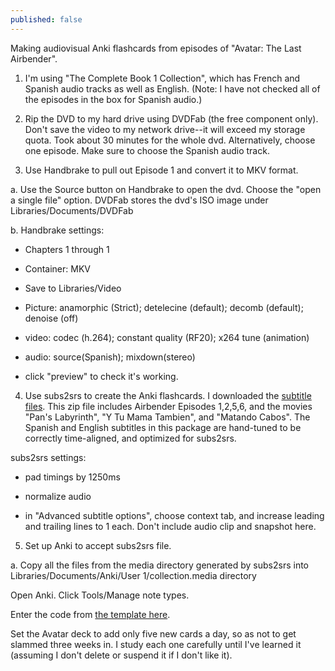 ```yaml
---
published: false
---
```



Making audiovisual Anki flashcards from episodes of "Avatar: The Last Airbender".

1) I'm using "The Complete Book 1 Collection", which has French and Spanish audio tracks as well as English. (Note: I have not checked all of the episodes in the box for Spanish audio.)

2) Rip the DVD to my hard drive using DVDFab (the free component only). Don't save the video to my network drive--it will exceed my storage quota. Took about 30 minutes for the whole dvd. Alternatively, choose one episode. Make sure to choose the Spanish audio track.

3) Use Handbrake to pull out Episode 1 and convert it to MKV format.

a. Use the Source button on Handbrake to open the dvd. Choose the "open a single file" option. DVDFab stores the dvd's ISO image under Libraries/Documents/DVDFab

b. Handbrake settings:

- Chapters 1 through 1

- Container: MKV

- Save to Libraries/Video

- Picture: anamorphic (Strict); detelecine (default); decomb (default); denoise (off)

- video: codec (h.264); constant quality (RF20); x264 tune (animation)

- audio: source(Spanish); mixdown(stereo)

- click "preview" to check it's working.


4) Use subs2srs to create the Anki flashcards. I downloaded the [subtitle files](https://www.dropbox.com/s/4ac11e38bumj23r/subs2srs_es.zip?dl=0). This zip file includes Airbender Episodes 1,2,5,6, and the movies "Pan's Labyrinth", "Y Tu Mama Tambien", and "Matando Cabos". The Spanish and English subtitles in this package are hand-tuned to be correctly time-aligned, and optimized for subs2srs.

subs2srs settings:

- pad timings by 1250ms

- normalize audio

- in "Advanced subtitle options", choose context tab, and increase leading and trailing lines to 1 each. Don't include audio clip and snapshot here.

5) Set up Anki to accept subs2srs file.

a. Copy all the files from the media directory generated by subs2srs into Libraries/Documents/Anki/User 1/collection.media directory

Open Anki. Click Tools/Manage note types.

Enter the code from [the template here](https://gist.github.com/emk/55caa3042d973947b195).


Set the Avatar deck to add only five new cards a day, so as not to get slammed three weeks in. I study each one carefully until I've learned it (assuming I don't delete or suspend it if I don't like it).
